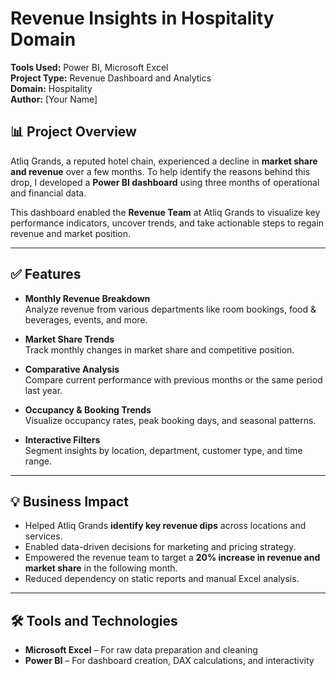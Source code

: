 # Revenue Insights in Hospitality Domain  
**Tools Used:** Power BI, Microsoft Excel  
**Project Type:** Revenue Dashboard and Analytics  
**Domain:** Hospitality  
**Author:** [Your Name]

## 📊 Project Overview

Atliq Grands, a reputed hotel chain, experienced a decline in **market share and revenue** over a few months. To help identify the reasons behind this drop, I developed a **Power BI dashboard** using three months of operational and financial data.

This dashboard enabled the **Revenue Team** at Atliq Grands to visualize key performance indicators, uncover trends, and take actionable steps to regain revenue and market position.

---

## ✅ Features

- **Monthly Revenue Breakdown**  
  Analyze revenue from various departments like room bookings, food & beverages, events, and more.

- **Market Share Trends**  
  Track monthly changes in market share and competitive position.

- **Comparative Analysis**  
  Compare current performance with previous months or the same period last year.

- **Occupancy & Booking Trends**  
  Visualize occupancy rates, peak booking days, and seasonal patterns.

- **Interactive Filters**  
  Segment insights by location, department, customer type, and time range.

---

## 💡 Business Impact

- Helped Atliq Grands **identify key revenue dips** across locations and services.
- Enabled data-driven decisions for marketing and pricing strategy.
- Empowered the revenue team to target a **20% increase in revenue and market share** in the following month.
- Reduced dependency on static reports and manual Excel analysis.

---

## 🛠️ Tools and Technologies

- **Microsoft Excel** – For raw data preparation and cleaning  
- **Power BI** – For dashboard creation, DAX calculations, and interactivity




